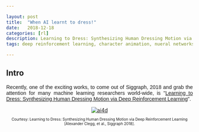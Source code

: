 ```yaml
---

layout: post
title:  "When AI learnt to dress!"
date:   2018-12-18
categories: [rl]
description: Learning to Dress: Synthesizing Human Dressing Motion via Deep Reinforcement Learning.
tags: deep reinforcement learning, character animation, nueral networks,

---
```


## Intro  
<p style="text-align:justify; font-family: 'Merriweather', 'Hiragino Sans GB', 'Microsoft YaHei', 'WenQuanYi Micro Hei', sans-serif;">Recently, one of the exciting works, to come out of Siggraph, 2018 and grab the attention for many machine learning researchers world-wide, is "<a href="https://www.cc.gatech.edu/~aclegg3/projects/learning-dress-synthesizing.pdf" class="md-link">Learning to Dress: Synthesizing Human Dressing Motion via Deep Reinforcement Learning</a>".
</p>

<center>
            <div class="image-wrapper">
                <a class ="image-popup" href="https://nav74neet.github.io/media/blog/ai4dressing/ai4dressing.gif" title="ai4d">
                    <img src="https://nav74neet.github.io/media/blog/ai4dressing/ai4dressing.gif" alt="ai4d" align="middle">
                </a>
                <center>
                <p class="image-caption" style="font-size:10px; text-align:center;">
                    Courtesy: Learning to Dress: Synthesizing Human Dressing Motion via Deep Reinforcement Learning [Alexander Clegg, et al., Siggraph 2018].
                </p>
                </center>
            </div>
</center>